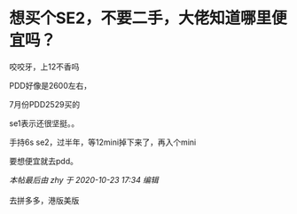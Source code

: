 # 想买个SE2，不要二手，大佬知道哪里便宜吗？


咬咬牙，上12不香吗

PDD好像是2600左右，

7月份PDD2529买的

se1表示还很坚挺。。<img id="aimg_qlJRg" onclick="zoom(this, this.src, 0, 0, 0)" class="zoom" src="https://cdn.jsdelivr.net/gh/hishis/forum-master/public/images/patch.gif" onmouseover="img_onmouseoverfunc(this)" onload="thumbImg(this)" border="0" alt="" />

手持6s se2，过半年，等12mini掉下来了，再入个mini

要想便宜就去pdd。

<i class="pstatus"> 本帖最后由 zhy 于 2020-10-23 17:34 编辑 </i><br />
<br />
去拼多多，港版美版
